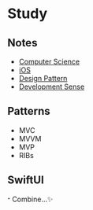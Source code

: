 # Study

## Notes
- [Computer Science](https://github.com/HyopangWorld/Study/blob/master/Notes/CS.md)
- [iOS](https://github.com/HyopangWorld/Study/blob/master/Notes/iOS.md)
- [Design Pattern](https://github.com/HyopangWorld/Study/blob/master/Notes/DesignPattern.md)
- [Development Sense](https://github.com/HyopangWorld/Study/blob/master/Notes/Development_common_sense.md)


## Patterns
- MVC
- MVVM
- MVP
- RIBs


## SwiftUI

ᐩ Combine...✨ 
